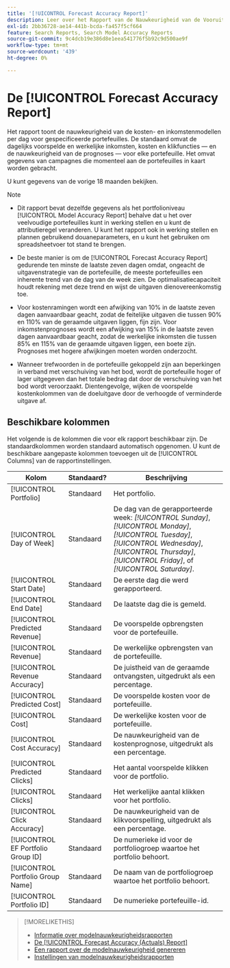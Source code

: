 ```yaml
---
title: '[!UICONTROL Forecast Accuracy Report]'
description: Leer over het Rapport van de Nauwkeurigheid van de Vooruitzichten, met inbegrip van de gegevenskolommen.
exl-id: 2bb36728-ae14-441b-bcda-fa457f5cf664
feature: Search Reports, Search Model Accuracy Reports
source-git-commit: 9c4dcb19e386d8e1eea541776f5b92c9d500ae9f
workflow-type: tm+mt
source-wordcount: '439'
ht-degree: 0%

---
```


# De [!UICONTROL Forecast Accuracy Report]

Het rapport toont de nauwkeurigheid van de kosten- en inkomstenmodellen per dag voor gespecificeerde portefeuilles. De standaard omvat de dagelijks voorspelde en werkelijke inkomsten, kosten en klikfuncties — en de nauwkeurigheid van de prognoses — voor elke portefeuille. Het omvat gegevens van campagnes die momenteel aan de portefeuilles in kaart worden gebracht.

U kunt gegevens van de vorige 18 maanden bekijken.

>[!NOTE]
>
>* Dit rapport bevat dezelfde gegevens als het portfolioniveau [!UICONTROL Model Accuracy Report] behalve dat u het over veelvoudige portefeuilles kunt in werking stellen en u kunt de attributieregel veranderen. U kunt het rapport ook in werking stellen en plannen gebruikend douaneparameters, en u kunt het gebruiken om spreadsheetvoer tot stand te brengen.
>
>* De beste manier is om de [!UICONTROL Forecast Accuracy Report] gedurende ten minste de laatste zeven dagen omdat, ongeacht de uitgavenstrategie van de portefeuille, de meeste portefeuilles een inherente trend van de dag van de week zien. De optimalisatiecapaciteit houdt rekening met deze trend en wijst de uitgaven dienovereenkomstig toe.
>
>* Voor kostenramingen wordt een afwijking van 10% in de laatste zeven dagen aanvaardbaar geacht, zodat de feitelijke uitgaven die tussen 90% en 110% van de geraamde uitgaven liggen, fijn zijn. Voor inkomstenprognoses wordt een afwijking van 15% in de laatste zeven dagen aanvaardbaar geacht, zodat de werkelijke inkomsten die tussen 85% en 115% van de geraamde uitgaven liggen, een boete zijn. Prognoses met hogere afwijkingen moeten worden onderzocht.
>
>* Wanneer trefwoorden in de portefeuille gekoppeld zijn aan beperkingen in verband met verschuiving van het bod, wordt de portefeuille hoger of lager uitgegeven dan het totale bedrag dat door de verschuiving van het bod wordt veroorzaakt. Dientengevolge, wijken de voorspelde kostenkolommen van de doeluitgave door de verhoogde of verminderde uitgave af.

## Beschikbare kolommen

Het volgende is de kolommen die voor elk rapport beschikbaar zijn. De standaardkolommen worden standaard automatisch opgenomen. U kunt de beschikbare aangepaste kolommen toevoegen uit de [!UICONTROL Columns] van de rapportinstellingen.

| Kolom | Standaard? | Beschrijving |
|----|----|----|
| [!UICONTROL Portfolio] | Standaard | Het portfolio. |
| [!UICONTROL Day of Week] | Standaard | De dag van de gerapporteerde week: <i>[!UICONTROL Sunday]</i>, <i>[!UICONTROL Monday]</i>, <i>[!UICONTROL Tuesday]</i>, <i>[!UICONTROL Wednesday]</i>, <i>[!UICONTROL Thursday]</i>, <i>[!UICONTROL Friday]</i>, of <i>[!UICONTROL Saturday]</i>. |
| [!UICONTROL Start Date] | Standaard | De eerste dag die werd gerapporteerd. |
| [!UICONTROL End Date] | Standaard | De laatste dag die is gemeld. |
| [!UICONTROL Predicted Revenue] | Standaard | De voorspelde opbrengsten voor de portefeuille. |
| [!UICONTROL Revenue] | Standaard | De werkelijke opbrengsten van de portefeuille. |
| [!UICONTROL Revenue Accuracy] | Standaard | De juistheid van de geraamde ontvangsten, uitgedrukt als een percentage. |
| [!UICONTROL Predicted Cost] | Standaard | De voorspelde kosten voor de portefeuille. |
| [!UICONTROL Cost] | Standaard | De werkelijke kosten voor de portefeuille. |
| [!UICONTROL Cost Accuracy] | Standaard | De nauwkeurigheid van de kostenprognose, uitgedrukt als een percentage. |
| [!UICONTROL Predicted Clicks] | Standaard | Het aantal voorspelde klikken voor de portfolio. |
| [!UICONTROL Clicks] | Standaard | Het werkelijke aantal klikken voor het portfolio. |
| [!UICONTROL Click Accuracy] | Standaard | De nauwkeurigheid van de klikvoorspelling, uitgedrukt als een percentage. |
| [!UICONTROL EF Portfolio Group ID] | Standaard | De numerieke id voor de portfoliogroep waartoe het portfolio behoort. |
| [!UICONTROL Portfolio Group Name] | Standaard | De naam van de portfoliogroep waartoe het portfolio behoort. |
| [!UICONTROL Portfolio ID] | Standaard | De numerieke portefeuille-id. |

<table style="table-layout:auto">

>[!MORELIKETHIS]
>
>* [Informatie over modelnauwkeurigheidsrapporten](/help/search-social-commerce/reports/management/model-accuracy/model-accuracy-report-about.md)
>* [De [!UICONTROL Forecast Accuracy (Actuals) Report]](forecast-accuracy-actuals-report.md)
>* [Een rapport over de modelnauwkeurigheid genereren](model-accuracy-report-generate.md)
>* [Instellingen van modelnauwkeurigheidsrapporten](/help/search-social-commerce/reports/management/model-accuracy/model-accuracy-report-settings.md)

